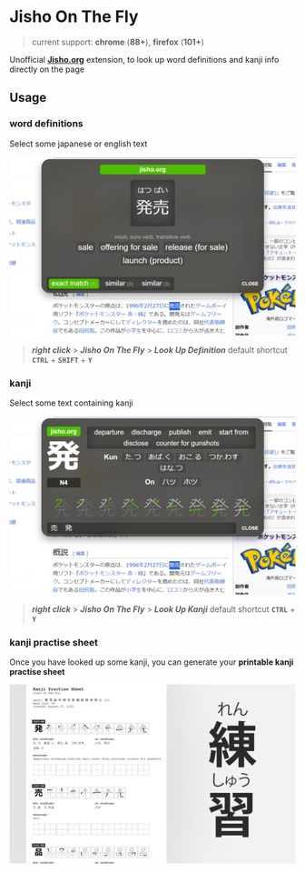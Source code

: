 # Jisho On The Fly
> current support: **chrome** (**88+**), **firefox** (**101+**)

Unofficial [**Jisho.org**](https://jisho.org) extension, to look up word definitions and kanji info directly on the page

## Usage

### word definitions

Select some japanese or english text

<img src="https://github.com/9elt/Jisho/blob/main/media/definition.jpg?v=0003" data-canonical-src="https://github.com/9elt/Jisho/blob/main/media/definition.jpg" width="550" />

> ***right click*** > ***Jisho On The Fly*** > ***Look Up Definition***
> default shortcut **`CTRL`** + **`SHIFT`** + **`Y`**

### kanji

Select some text containing kanji

<img src="https://github.com/9elt/Jisho/blob/main/media/kanji.jpg?v=0003" data-canonical-src="https://github.com/9elt/Jisho/blob/main/media/kanji.jpg" width="550" />

> ***right click*** > ***Jisho On The Fly*** > ***Look Up Kanji***
> default shortcut **`CTRL`** + **`Y`**

### kanji practise sheet

Once you have looked up some kanji, you can generate your **printable kanji practise sheet**

<img src="https://github.com/9elt/Jisho/blob/main/media/practise.jpg?v=0003" data-canonical-src="https://github.com/9elt/Jisho/blob/main/media/practise.jpg" width="550" />
